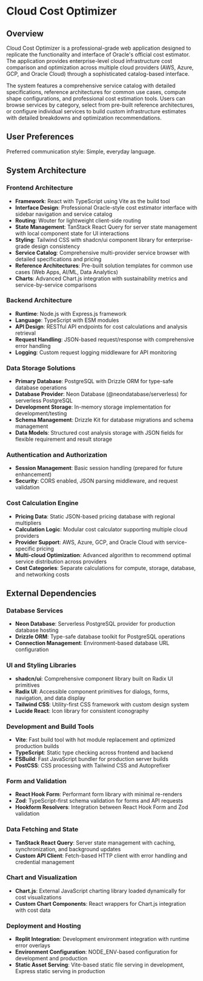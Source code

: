 # Cloud Cost Optimizer

## Overview

Cloud Cost Optimizer is a professional-grade web application designed to replicate the functionality and interface of Oracle's official cost estimator. The application provides enterprise-level cloud infrastructure cost comparison and optimization across multiple cloud providers (AWS, Azure, GCP, and Oracle Cloud) through a sophisticated catalog-based interface.

The system features a comprehensive service catalog with detailed specifications, reference architectures for common use cases, compute shape configurations, and professional cost estimation tools. Users can browse services by category, select from pre-built reference architectures, or configure individual services to build custom infrastructure estimates with detailed breakdowns and optimization recommendations.

## User Preferences

Preferred communication style: Simple, everyday language.

## System Architecture

### Frontend Architecture
- **Framework**: React with TypeScript using Vite as the build tool
- **Interface Design**: Professional Oracle-style cost estimator interface with sidebar navigation and service catalog
- **Routing**: Wouter for lightweight client-side routing
- **State Management**: TanStack React Query for server state management with local component state for UI interactions
- **Styling**: Tailwind CSS with shadcn/ui component library for enterprise-grade design consistency
- **Service Catalog**: Comprehensive multi-provider service browser with detailed specifications and pricing
- **Reference Architectures**: Pre-built solution templates for common use cases (Web Apps, AI/ML, Data Analytics)
- **Charts**: Advanced Chart.js integration with sustainability metrics and service-by-service comparisons

### Backend Architecture
- **Runtime**: Node.js with Express.js framework
- **Language**: TypeScript with ESM modules
- **API Design**: RESTful API endpoints for cost calculations and analysis retrieval
- **Request Handling**: JSON-based request/response with comprehensive error handling
- **Logging**: Custom request logging middleware for API monitoring

### Data Storage Solutions
- **Primary Database**: PostgreSQL with Drizzle ORM for type-safe database operations
- **Database Provider**: Neon Database (@neondatabase/serverless) for serverless PostgreSQL
- **Development Storage**: In-memory storage implementation for development/testing
- **Schema Management**: Drizzle Kit for database migrations and schema management
- **Data Models**: Structured cost analysis storage with JSON fields for flexible requirement and result storage

### Authentication and Authorization
- **Session Management**: Basic session handling (prepared for future enhancement)
- **Security**: CORS enabled, JSON parsing middleware, and request validation

### Cost Calculation Engine
- **Pricing Data**: Static JSON-based pricing database with regional multipliers
- **Calculation Logic**: Modular cost calculator supporting multiple cloud providers
- **Provider Support**: AWS, Azure, GCP, and Oracle Cloud with service-specific pricing
- **Multi-cloud Optimization**: Advanced algorithm to recommend optimal service distribution across providers
- **Cost Categories**: Separate calculations for compute, storage, database, and networking costs

## External Dependencies

### Database Services
- **Neon Database**: Serverless PostgreSQL provider for production database hosting
- **Drizzle ORM**: Type-safe database toolkit for PostgreSQL operations
- **Connection Management**: Environment-based database URL configuration

### UI and Styling Libraries
- **shadcn/ui**: Comprehensive component library built on Radix UI primitives
- **Radix UI**: Accessible component primitives for dialogs, forms, navigation, and data display
- **Tailwind CSS**: Utility-first CSS framework with custom design system
- **Lucide React**: Icon library for consistent iconography

### Development and Build Tools
- **Vite**: Fast build tool with hot module replacement and optimized production builds
- **TypeScript**: Static type checking across frontend and backend
- **ESBuild**: Fast JavaScript bundler for production server builds
- **PostCSS**: CSS processing with Tailwind CSS and Autoprefixer

### Form and Validation
- **React Hook Form**: Performant form library with minimal re-renders
- **Zod**: TypeScript-first schema validation for forms and API requests
- **Hookform Resolvers**: Integration between React Hook Form and Zod validation

### Data Fetching and State
- **TanStack React Query**: Server state management with caching, synchronization, and background updates
- **Custom API Client**: Fetch-based HTTP client with error handling and credential management

### Chart and Visualization
- **Chart.js**: External JavaScript charting library loaded dynamically for cost visualizations
- **Custom Chart Components**: React wrappers for Chart.js integration with cost data

### Deployment and Hosting
- **Replit Integration**: Development environment integration with runtime error overlays
- **Environment Configuration**: NODE_ENV-based configuration for development and production
- **Static Asset Serving**: Vite-based static file serving in development, Express static serving in production